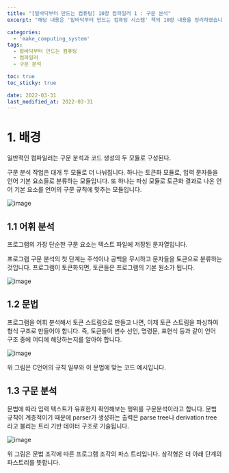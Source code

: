 ```yaml
---
title: "[밑바닥부터 만드는 컴퓨팅] 10장 컴파일러 1 : 구문 분석"
excerpt: "해당 내용은 '밑바닥부터 만드는 컴퓨팅 시스템' 책의 10장 내용을 정리하였습니다. "

categories:
  - 'make_computing_system'
tags:
  - 밑바닥부터 만드는 컴퓨팅
  - 컴파일러
  - 구문 분석

toc: true
toc_sticky: true

date: 2022-03-31
last_modified_at: 2022-03-31
---
```



# 1. 배경 

일반적인 컴파일러는 구문 분석과 코드 생성의 두 모듈로 구성된다. 

구문 분석 작업은 대개 두 모듈로 더 나눠집니다. 
하나는 토큰화 모듈로, 입력 문자들을 언어 기본 요소들로 분류하는 모듈입니다. 
또 하나는 파싱 모듈로 토큰화 결과로 나온 언어 기본 요소를 언어의 구문 규칙에 맞추는 모듈입니다.

![image](https://user-images.githubusercontent.com/35713051/162741734-4ea2a584-789a-48ae-9ac1-0c1fa98b6f7f.png)

## 1.1 어휘 분석 

프로그램의 가장 단순한 구문 요소는 텍스트 파일에 저장된 문자열입니다. 

프로그램 구문 분석의 첫 단계는 주석이나 공백을 무시하고 문자들을 토큰으로 분류하는 것입니다. 
프로그램이 토큰화되면, 토큰들은 프로그램의 기본 원소가 됩니다. 

![image](https://user-images.githubusercontent.com/35713051/162741777-a1568fec-c5fa-421a-ae4d-b71ab2f68c62.png)

## 1.2 문법 

프로그램을 어휘 분석해서 토큰 스트림으로 만들고 나면, 이제 토큰 스트림을 파싱하여 형식 구조로 만들어야 합니다. 
즉, 토큰들이 변수 선언, 명령문, 표현식 등과 같이 언어 구조 중에 어디에 해당하는지를 알아야 합니다. 

![image](https://user-images.githubusercontent.com/35713051/162741803-aab6a03a-cd34-4841-93b9-36c1d02181d5.png)

위 그림은 C언어의 규칙 일부와 이 문법에 맞는 코드 예시입니다. 

## 1.3 구문 분석

문법에 따라 입력 텍스트가 유효한지 확인해보는 행위를 구문분석이라고 합니다. 
문법 규칙이 계층적이기 때문에 parser가 생성하는 출력은 parse tree나 derivation tree 라고 불리는 트리 기반 데이터 구조로 기술됩니다. 

![image](https://user-images.githubusercontent.com/35713051/162741840-9bdc40b8-3e90-480b-9d4c-fe3c64f1f14c.png)

위 그림은 문법 조각에 따른 프로그램 조각의 파스 트리입니다.
삼각형은 더 아래 단계의 파스트리를 뜻합니다. 
